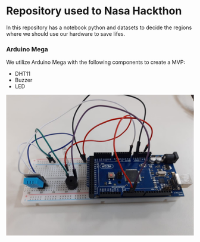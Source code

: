 # Repository used to Nasa Hackthon

In this repository has a notebook python and datasets to decide the regions where we should use our hardware to save lifes.

### Arduino Mega

We utilize Arduino Mega with the following components to create a MVP:

* DHT11
* Buzzer
* LED

![image](Image.jpeg)
